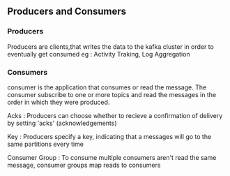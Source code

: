 ## Producers and Consumers

### Producers

Producers are clients,that writes the data to the kafka cluster in order to eventually get consumed
eg : Activity Traking, Log Aggregation


### Consumers

consumer is the application that consumes or read the message. 
The consumer subscribe to one or more topics and read the messages in the order in which they were produced.

Acks : Producers can choose whether to recieve a confirmation of delivery by setting 'acks' (acknowledgements)

Key : Producers specify a key, indicating that a messages will go to the same partitions every time

Consumer Group : To consume multiple consumers aren't read the same message, consumer groups map reads to consumers 
